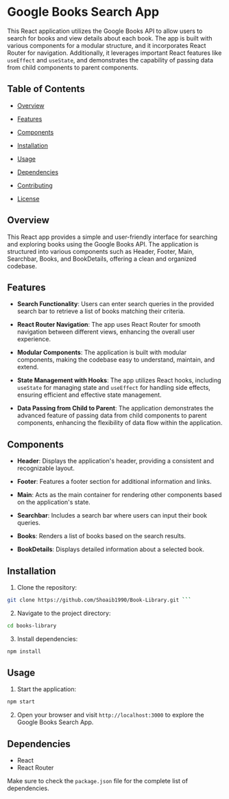 # Google Books Search App

  

This React application utilizes the Google Books API to allow users to search for books and view details about each book. The app is built with various components for a modular structure, and it incorporates React Router for navigation. Additionally, it leverages important React features like `useEffect` and `useState`, and demonstrates the capability of passing data from child components to parent components.

  

## Table of Contents

- [Overview](#overview)

- [Features](#features)

- [Components](#components)

- [Installation](#installation)

- [Usage](#usage)

- [Dependencies](#dependencies)

- [Contributing](#contributing)

- [License](#license)

  

## Overview

  

This React app provides a simple and user-friendly interface for searching and exploring books using the Google Books API. The application is structured into various components such as Header, Footer, Main, Searchbar, Books, and BookDetails, offering a clean and organized codebase.

  

## Features

  

-  **Search Functionality**: Users can enter search queries in the provided search bar to retrieve a list of books matching their criteria.

  

-  **React Router Navigation**: The app uses React Router for smooth navigation between different views, enhancing the overall user experience.

  

-  **Modular Components**: The application is built with modular components, making the codebase easy to understand, maintain, and extend.

  

-  **State Management with Hooks**: The app utilizes React hooks, including `useState` for managing state and `useEffect` for handling side effects, ensuring efficient and effective state management.

  

-  **Data Passing from Child to Parent**: The application demonstrates the advanced feature of passing data from child components to parent components, enhancing the flexibility of data flow within the application.

  

## Components

  

-  **Header**: Displays the application's header, providing a consistent and recognizable layout.

  

-  **Footer**: Features a footer section for additional information and links.

  

-  **Main**: Acts as the main container for rendering other components based on the application's state.

  

-  **Searchbar**: Includes a search bar where users can input their book queries.

  

-  **Books**: Renders a list of books based on the search results.

  

-  **BookDetails**: Displays detailed information about a selected book.

  

## Installation

  

1. Clone the repository:

```bash
git clone https://github.com/Shoaib1990/Book-Library.git ```

```
2. Navigate to the project directory:
```bash
cd books-library
```

3. Install dependencies:
```bash
npm install
```

## Usage

1. Start the application:
```bash
npm start
```

2. Open your browser and visit `http://localhost:3000` to explore the Google Books Search App.

## Dependencies

-   React
-   React Router

Make sure to check the `package.json` file for the complete list of dependencies.